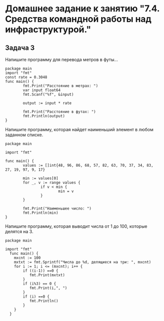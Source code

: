 # Домашнее задание к занятию "7.4. Средства командной работы над инфраструктурой."

## Задача 3
Напишите программу для перевода метров в футы...
```
package main
import "fmt"
const rate = 0.3048
func main() {
        fmt.Print("Расстояние в метрах: ")
        var input float64
        fmt.Scanf("%f", &input)

        output := input * rate

        fmt.Print("Расстояние в футах: ")
        fmt.Println(output)
}
```

Напишите программу, которая найдет наименьший элемент в любом заданном списке.
```
package main

import "fmt"

func main() {
        values := []int{48, 96, 86, 68, 57, 82, 63, 70, 37, 34, 83, 27, 19, 97, 9, 17}

        min := values[0]
        for _, v := range values {
                if v < min {
                        min = v
                }
        }

        fmt.Print("Наименьшее число: ")
        fmt.Println(min)
}
```

Напишите программу, которая выводит числа от 1 до 100, которые делятся на 3. 
```
package main

import "fmt"
  func main() {
    mxcnt := 100 
    mxtxt := fmt.Sprintf("Числа до %d, делящиеся на три: ", mxcnt)
    for i := 1; i <= (mxcnt); i++ {
        if ((i-1)) ==0 {
           fmt.Print(mxtxt)
        }
        if (i%3) == 0 {
           fmt.Print(i,", ")
        }
        if (i) ==0 {
           fmt.Println()
        }
    }
  }
```